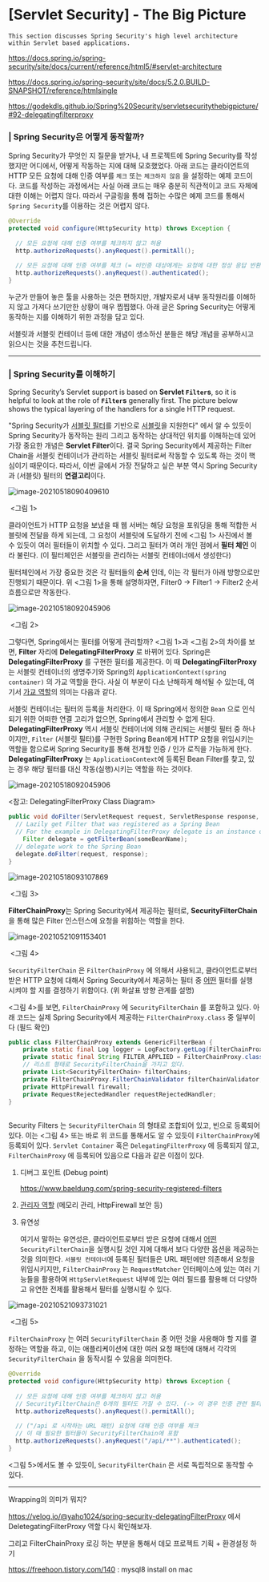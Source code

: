 # [Servlet Security] - The Big Picture

```
This section discusses Spring Security's high level architecture within Servlet based applications.
```

https://docs.spring.io/spring-security/site/docs/current/reference/html5/#servlet-architecture

https://docs.spring.io/spring-security/site/docs/5.2.0.BUILD-SNAPSHOT/reference/htmlsingle

https://godekdls.github.io/Spring%20Security/servletsecuritythebigpicture/#92-delegatingfilterproxy

### | Spring Security은 어떻게 동작할까? 

Spring Security가 무엇인 지 질문을 받거나, 내 프로젝트에 Spring Security를 작성했지만 어디에서, 어떻게 작동하는 지에 대해 모호했었다. 아래 코드는 클라이언트의 HTTP 모든 요청에 대해 인증 여부를 `체크` 또는 `체크하지 않음` 을 설정하는 예제 코드이다. 코드를 작성하는 과정에서는 사실 아래 코드는 매우 충분히 직관적이고 코드 자체에 대한 이해는 어렵지 않다. 따라서 구글링을 통해 접하는 수많은 예제 코드를 통해서 `Spring Security`를 이용하는 것은 어렵지 않다. 

```java
@Override
protected void configure(HttpSecurity http) throws Exception {
  
  // 모든 요청에 대해 인증 여부를 체크하지 않고 허용 
  http.authorizeRequests().anyRequest().permitAll();
  
  // 모든 요청에 대해 인증 여부를 체크 (= 비인증 대상에게는 요청에 대한 정상 응답 반환 X)
  http.authorizeRequests().anyRequest().authenticated();
}
```

누군가 만들어 놓은 툴을 사용하는 것은 편하지만, 개발자로서 내부 동작원리를 이해하지 않고 가져다 쓰기만한 상황이 매우 찝찝했다. 아래 글은 Spring Security는 어떻게 동작하는 지를 이해하기 위한 과정을 담고 있다. 

서블릿과 서블릿 컨테이너 등에 대한 개념이 생소하신 분들은 해당 개념을 공부하시고 읽으시는 것을 추천드립니다. 

____

### | Spring Security를 이해하기 

Spring Security’s Servlet support is based on **Servlet `Filter`s**, so it is helpful to look at the role of **`Filter`s** generally first. The picture below shows the typical layering of the handlers for a single HTTP request.

"Spring Security가 <u>서블릿 필터</u>를 기반으로 <u>서블릿</u>을 지원한다" 에서 알 수 있듯이 Spring Security가 동작하는 원리 그리고 동작하는 상대적인 위치를 이해하는데 있어 가장 중요한 개념은 **Servlet Filter**이다. 결국 Spring Security에서 제공하는 Filter Chain을 서블릿 컨테이너가 관리하는 서블릿 필터로써 작동할 수 있도록 하는 것이 핵심이기 때문이다. 따라서, 이번 글에서 가장 전달하고 싶은 부분 역시 Spring Security과 (서블릿) 필터의 **연결고리**이다. 

![image-20210518090409610](./imgs/SpringSecurity_Big_Picture_1.png)

​																<그림 1> 

클라이언트가 HTTP 요청을 보냈을 때 웹 서버는 해당 요청을 포워딩을 통해 적합한 서블릿에 전달을 하게 되는데, 그 요청이 서블릿에 도달하기 전에 <그림 1> 사진에서 볼 수 있듯이 여러 필터들이 위치할 수 있다. 그리고 필터가 여러 개인 점에서 **필터 체인** 이라 불린다. (이 필터체인은 서블릿을 관리하는 서블릿 컨테이너에서 생성한다) 

필터체인에서 가장 중요한 것은 각 필터들의 **순서** 인데, 이는 각 필터가 아래 방향으로만 진행되기 때문이다. 위 <그림 1>을 통해 설명하자면, Filter0 → Filter1 → Filter2 순서 흐름으로만 작동한다. 

![image-20210518092045906](./imgs/SpringSecurity_Big_Picture_2.png)

​																  <그림 2>

그렇다면, Spring에서는 필터를 어떻게 관리할까? <그림 1>과 <그림 2>의 차이를 보면, **Filter** 자리에 **DelegatingFilterProxy** 로 바뀌어 있다. Spring은 **DelegatingFilterProxy** 를 구현한 필터를 제공한다. 이 때 **DelegatingFilterProxy** 는 서블릿 컨테이너의 생명주기와 Spring의 `ApplicationContext(spring container)` 의 가교 역할을 한다. 사실 이 부분이 다소 난해하게 해석될 수 있는데, 여기서 <u>가교 역할</u>의 의미는 다음과 같다. 

서블릿 컨테이너는 필터의 등록을 처리한다. 이 때 Spring에서 정의한 `Bean` 으로 인식되기 위한 어떠한 연결 고리가 없으면,  Spring에서 관리할 수 없게 된다. **DelegatingFilterProxy** 역시 서블릿 컨테이너에 의해 관리되는 서블릿 필터 중 하나이지만, `Filter` (서블릿 필터)를 구현한 Spring Bean에게 HTTP 요청을 위임시키는 역할을 함으로써 Spring Security를 통해 전개할 인증 / 인가 로직을 가능하게 한다. **DelegatingFilterProxy** 는 `ApplicationContext`에 등록된 Bean Filter를 찾고, 있는 경우 해당 필터를 대신 작동(실행)시키는 역할을 하는 것이다. 

![image-20210518092045906](./imgs/SpringSecurity_Big_Picture_6.png)

<참고: DelegatingFilterProxy Class Diagram>

```java
public void doFilter(ServletRequest request, ServletResponse response, FilterChain chain) {
  // Lazily get Filter that was registered as a Spring Bean
  // For the example in DelegatingFilterProxy delegate is an instance of Bean Filter0
 	Filter delegate = getFilterBean(someBeanName);
  // delegate work to the Spring Bean
  delegate.doFilter(request, response); 
}
```

![image-20210518093107869](./imgs/SpringSecurity_Big_Picture_3.png)

​						    <그림 3>

**FilterChainProxy**는 Spring Security에서 제공하는 필터로, **SecurityFilterChain**을 통해 많은 Filter 인스턴스에 요청을 위힘하는 역할을 한다.  

![image-20210521091153401](./imgs/SpringSecurity_Big_Picture_4.png)

​							<그림 4> 

`SecurityFilterChain` 은 `FilterChainProxy` 에 의해서 사용되고, 클라이언트로부터 받은 HTTP 요청에 대해서 Spring Security에서 제공하는 필터 중 <u>어떤</u> 필터를 실행 시켜야 할 지를 결정하기 위함이다. (위 화살표 방향 관계를 설명)

<그림 4>를 보면, `FilterChainProxy` 에 `SecurityFilterChain` 를 포함하고 있다. 아래 코드는 실제 Spring Security에서 제공하는 `FilterChainProxy.class` 중 일부이다 (필드 확인)

```java
public class FilterChainProxy extends GenericFilterBean {
    private static final Log logger = LogFactory.getLog(FilterChainProxy.class);
    private static final String FILTER_APPLIED = FilterChainProxy.class.getName().concat(".APPLIED");
    // 리스트 형태로 SecurityFilterChain을 가지고 있다. 
  	private List<SecurityFilterChain> filterChains;
    private FilterChainProxy.FilterChainValidator filterChainValidator;
    private HttpFirewall firewall;
    private RequestRejectedHandler requestRejectedHandler;
}
    
```

 Security Filters 는 `SecurityFilterChain` 의 형태로 조합되어 있고, 빈으로 등록되어 있다. 이는 <그림 4> 또는 바로 위 코드를 통해서도 알 수 있듯이 `FilterChainProxy`에 등록되어 있다. `Servlet Container` 혹은 `DelegatingFilterProxy` 에  등록되지 않고, `FilterChainProxy` 에 등록되어 있음으로 다음과 같은 이점이 있다. 

1. 디버그 포인트 (Debug point)

   https://www.baeldung.com/spring-security-registered-filters

2. <u>관리자 역할</u> (메모리 관리, HttpFirewall 보안 등)

3. 유연성 

   여기서 말하는 유연성은, 클라이언트로부터 받은 요청에 대해서 <u>어떤</u> `SecurityFilterChain`을 실행시킬 것인 지에 대해서 보다 다양한 옵션을 제공하는 것을 의미한다. `서블릿 컨테이너`에 등록된 필터들은 URL 패턴에만 의존해서 요청을 위임시키지만, `FilterChainProxy` 는 `RequestMatcher` 인터페이스에 있는 여러 기능들을 활용하여 `HttpServletRequest` 내부에 있는 여러 필드를 활용해 더 다양하고 유연한 전제를 활용해서 필터를 실행시킬 수 있다. 

![image-20210521093731021](./imgs/SpringSecurity_Big_Picture_5.png)

​					<그림 5> 

`FilterChainProxy` 는 여러 `SecurityFilterChain` 중 어떤 것을 사용해야 할 지를 결정하는 역할을 하고, 이는 애플리케이션에 대한 여러 요청 패턴에 대해서 각각의 `SecurityFilterChain` 을 동작시킬 수 있음을 의미한다. 

```java
@Override
protected void configure(HttpSecurity http) throws Exception {
  
  // 모든 요청에 대해 인증 여부를 체크하지 않고 허용 
  // SecurityFilterChain은 0개의 필터도 가질 수 있다. (-> 이 경우 인증 관련 필터링을 하지 않는다.)
  http.authorizeRequests().anyRequest().permitAll();
  
  // ("/api 로 시작하는 URL 패턴) 요청에 대해 인증 여부를 체크 
  // 이 때 필요한 필터들이 SecurityFilterChain에 포함 
  http.authorizeRequests().anyRequest("/api/**").authenticated();
}
```

<그림 5>에서도 볼 수 있듯이, `SecurityFilterChain` 은 서로 독립적으로 동작할 수 있다.

___



Wrapping의 의미가 뭐지?

https://velog.io/@yaho1024/spring-security-delegatingFilterProxy 에서 DeletegatingFilterProxy 역할 다시 확인해보자.

그리고 FilterChainProxy 로깅 하는 부분을 통해서 데모 프로젝트 기획 + 환경설정 하기

https://freehoon.tistory.com/140 : mysql8 install on mac



